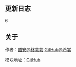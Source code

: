 ## 更新日志
6

## 关于
作者：[酷安@柊芸芸](http://www.coolapk.com/u/11696005)
[GitHub@泠裳](https://github.com/Lslingshang)

模块地址：[GitHub](https://github.com/Lslingshang/Memory.expansion.writeback)
